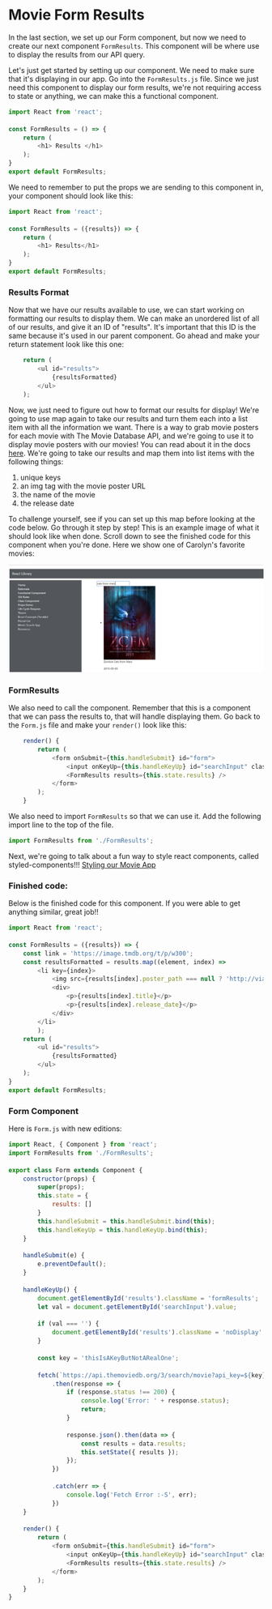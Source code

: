 # Movie Form Results

In the last section, we set up our Form component, but now we need to create our next component `FormResults`. This component will be where use to display the results from our API query. 

Let's just get started by setting up our component. We need to make sure that it's displaying in our app. Go into the `FormResults.js` file.  Since we just need this component to display our form results, we're not requiring access to state or anything, we can make this a functional component.

```js
import React from 'react';

const FormResults = () => {
    return (
        <h1> Results </h1>
    );
}
export default FormResults;
```
We need to remember to put the props we are sending to this component in, your component should look like this:

```js
import React from 'react';

const FormResults = ({results}) => {
    return (
        <h1> Results</h1>
    );
}
export default FormResults;
```

### Results Format
Now that we have our results available to use, we can start working on formatting our results to display them. We can make an unordered list of all of our results, and give it an ID of "results". It's important that this ID is the same because it's used in our parent component. Go ahead and make your return statement look like this one:

```js
    return (
        <ul id="results">
            {resultsFormatted}
        </ul>
    );
```


Now, we just need to figure out how to format our results for display! We're going to use map again to take our results and turn them each into a list item with all the information we want. There is a way to grab movie posters for each movie with The Movie Database API, and we're going to use it to display movie posters with our movies! You can read about it in the docs [here](https://developers.themoviedb.org/3/getting-started/images). We're going to take our results and map them into list items with the following things:
1. unique keys
2. an img tag with the movie poster URL
3. the name of the movie
4. the release date

To challenge yourself, see if you can set up this map before looking at the code below. Go through it step by step! This is an example image of what it should look like when done. Scroll down to see the finished code for this component when you're done. Here we show one of Carolyn's favorite movies:

![beauty](../../assets/8.4.2-zombie-cats-from-mars.PNG)


### FormResults

We also need to call the component. Remember that this is a component that we can pass the results to, that will handle displaying them. Go back to the `Form.js` file and make your `render()` look like this:

```js
    render() {
        return (
            <form onSubmit={this.handleSubmit} id="form">
                <input onKeyUp={this.handleKeyUp} id="searchInput" className="searchBar" type="text" placeholder="Search a movie" required />
                <FormResults results={this.state.results} />
            </form>
        );
    }
```

We also need to import `FormResults` so that we can use it. Add the following import line to the top of the file.
```js
import FormResults from './FormResults';
```

Next, we're going to talk about a fun way to style react components, called styled-components!!! 
[Styling our Movie App](4.3-movie-styled-components.md)


### Finished code:
Below is the finished code for this component. If you were able to get anything similar, great job!! 

```js
import React from 'react';

const FormResults = ({results}) => {
    const link = 'https://image.tmdb.org/t/p/w300';
    const resultsFormatted = results.map((element, index) =>
        <li key={index}>
            <img src={results[index].poster_path === null ? 'http://via.placeholder.com/640x960' : `${link}${results[index].poster_path}`} alt={`${results[index].title} poster`} className="resultPoster" />
            <div>
                <p>{results[index].title}</p>
                <p>{results[index].release_date}</p>
            </div>
        </li>
        );
    return (
        <ul id="results">
            {resultsFormatted}
        </ul>
    );
}
export default FormResults;
```






### Form Component
Here is `Form.js` with new editions:

```js
import React, { Component } from 'react';
import FormResults from './FormResults';

export class Form extends Component {
    constructor(props) {
        super(props);
        this.state = {
            results: []
        }
        this.handleSubmit = this.handleSubmit.bind(this);
        this.handleKeyUp = this.handleKeyUp.bind(this);
    }

    handleSubmit(e) {
        e.preventDefault();
    }

    handleKeyUp() {
        document.getElementById('results').className = 'formResults';
        let val = document.getElementById('searchInput').value;

        if (val === '') {
            document.getElementById('results').className = 'noDisplay';
        }

        const key = 'thisIsAKeyButNotARealOne';

        fetch(`https://api.themoviedb.org/3/search/movie?api_key=${key}&language=en-US&query=${val}&page=1&include_adult=false`)
            .then(response => {
                if (response.status !== 200) {
                    console.log('Error: ' + response.status);
                    return;
                }

                response.json().then(data => {
                    const results = data.results;
                    this.setState({ results });
                });
            })

            .catch(err => {
                console.log('Fetch Error :-S', err);
            })
    }

    render() {
        return (
            <form onSubmit={this.handleSubmit} id="form">
                <input onKeyUp={this.handleKeyUp} id="searchInput" className="searchBar" type="text" placeholder="Search a movie" required />
                <FormResults results={this.state.results} />
            </form>
        );
    }
}
```
